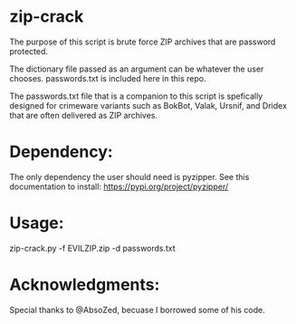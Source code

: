   
# zip-crack
The purpose of this script is brute force ZIP archives that are password protected. 

The dictionary file passed as an argument can be whatever the user chooses. passwords.txt is included here in this repo.

The passwords.txt file that is a companion to this script is spefically designed for crimeware variants such as BokBot, Valak, Ursnif, and Dridex that are often delivered as ZIP archives.

# Dependency:
The only dependency the user should need is pyzipper. See this documentation to install: https://pypi.org/project/pyzipper/

# Usage: 
zip-crack.py -f EVILZIP.zip -d passwords.txt

# Acknowledgments: 
Special thanks to @AbsoZed, becuase I borrowed some of his code. 
